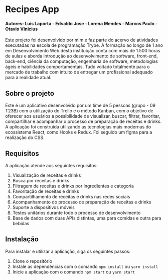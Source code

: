 <h1>Recipes App</h1>

<h4>Autores: Luis Laporta - Edvaldo Jose - Lorena Mendes - Marcos Paulo - Otavio Vinicius</h4>
  
Este projeto foi desenvolvido por mim e faz parte do acervo de atividades executadas na escola de programação Trybe. A formação ao longo de 1 ano em Desenvolvimento Web desta instituição  conta com mais de 1.500 horas de aulas e aborda introdução ao desenvolvimento de software, front-end, back-end, ciência da computação, engenharia de software, metodologias ágeis e habilidades comportamentais. Tudo voltado totalmente para o mercado de trabalho com intuito de entregar um profissional adequado para a realidade atual.

<h2>Sobre o projeto</h2>
  
Este é um aplicativo desenvolvido por um time de 5 pessoas (grupo - 09 T23B) com a utilização do Trello e o método Kanban, com o objetivo de oferecer aos usuários a possibilidade de visualizar, buscar, filtrar, favoritar, compartilhar e acompanhar o processo de preparação de receitas e drinks. A aplicação foi construída utilizando as tecnologias mais modernas do ecossistema React, como Hooks e Redux. Foi seguido um figma para a realização do CSS.

<h2>Requisitos</h2>
  
A aplicação atende aos seguintes requisitos:

1. Visualização de receitas e drinks
2. Busca por receitas e drinks
3. Filtragem de receitas e drinks por ingredientes e categoria
4. Favoritação de receitas e drinks
5. Compartilhamento de receitas e drinks nas redes sociais
6. Acompanhamento do processo de preparação de receitas e drinks
7. Suporte a dispositivos móveis
8. Testes unitários durante todo o processo de desenvolvimento
9. Base de dados com duas APIs distintas, uma para comidas e outra para bebidas
  
<h2>Instalação</h2>
  
Para instalar e utilizar a aplicação, siga os seguintes passos:

1. Clone o repositório
2. Instale as dependências com o comando <code>npm install</code> ou <code>yarn install</code>
3. Inicie a aplicação com o comando <code>npm start</code> ou <code>yarn start</code>
